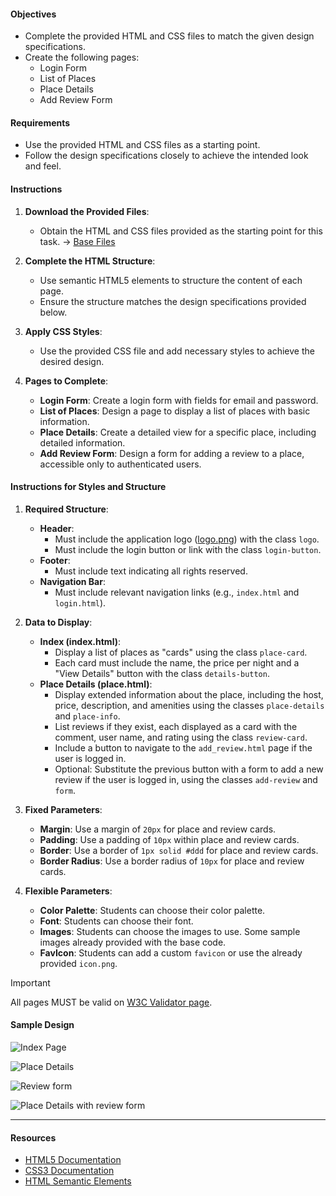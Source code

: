 #### Objectives

- Complete the provided HTML and CSS files to match the given design specifications.
- Create the following pages:
  - Login Form
  - List of Places
  - Place Details
  - Add Review Form

#### Requirements

- Use the provided HTML and CSS files as a starting point.
- Follow the design specifications closely to achieve the intended look and feel.

#### Instructions

1. **Download the Provided Files**:
   - Obtain the HTML and CSS files provided as the starting point for this task.
   -> [Base Files](./base_files/)

2. **Complete the HTML Structure**:
   - Use semantic HTML5 elements to structure the content of each page.
   - Ensure the structure matches the design specifications provided below.

3. **Apply CSS Styles**:
   - Use the provided CSS file and add necessary styles to achieve the desired design.

4. **Pages to Complete**:
   - **Login Form**: Create a login form with fields for email and password.
   - **List of Places**: Design a page to display a list of places with basic information.
   - **Place Details**: Create a detailed view for a specific place, including detailed information.
   - **Add Review Form**: Design a form for adding a review to a place, accessible only to authenticated users.

#### Instructions for Styles and Structure

1. **Required Structure**:
   - **Header**:
     - Must include the application logo ([logo.png](./base_files/images/logo.png)) with the class `logo`.
     - Must include the login button or link with the class `login-button`.
   - **Footer**:
     - Must include text indicating all rights reserved.
   - **Navigation Bar**:
     - Must include relevant navigation links (e.g., `index.html` and `login.html`).

2. **Data to Display**:
   - **Index (index.html)**:
     - Display a list of places as "cards" using the class `place-card`.
     - Each card must include the name, the price per night and a "View Details" button with the class `details-button`.
   - **Place Details (place.html)**:
     - Display extended information about the place, including the host, price, description, and amenities using the classes `place-details` and `place-info`.
     - List reviews if they exist, each displayed as a card with the comment, user name, and rating using the class `review-card`.
     -  Include a button to navigate to the `add_review.html` page if the user is logged in.
     - Optional: Substitute the previous button with a form to add a new review if the user is logged in, using the classes `add-review` and `form`.


3. **Fixed Parameters**:
   - **Margin**: Use a margin of `20px` for place and review cards.
   - **Padding**: Use a padding of `10px` within place and review cards.
   - **Border**: Use a border of `1px solid #ddd` for place and review cards.
   - **Border Radius**: Use a border radius of `10px` for place and review cards.

4. **Flexible Parameters**:
   - **Color Palette**: Students can choose their color palette.
   - **Font**: Students can choose their font.
   - **Images**: Students can choose the images to use. Some sample images already provided with the base code.
   - **FavIcon**: Students can add a custom `favicon` or use the already provided `icon.png`.
 
> [!IMPORTANT]
> All pages MUST be valid on [W3C Validator page](https://validator.w3.org/).


#### Sample Design

![Index Page](./doc_images/img_index.png)

![Place Details](./doc_images/img_place.png)

![Review form](./doc_images/img_review.png)

![Place Details with review form](./doc_images/img_place_review.png)



---

#### Resources

- [HTML5 Documentation](https://developer.mozilla.org/en-US/docs/Web/Guide/HTML/HTML5)
- [CSS3 Documentation](https://developer.mozilla.org/en-US/docs/Web/CSS/CSS3)
- [HTML Semantic Elements](https://developer.mozilla.org/en-US/docs/Glossary/Semantics#Semantics_in_HTML)
